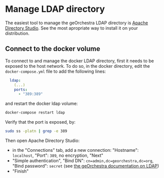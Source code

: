 # Manage LDAP directory

The easiest tool to manage the geOrchestra LDAP directory is [Apache Directory Studio](https://directory.apache.org/studio/). See the most apropriate way to install it on your distribution.

## Connect to the docker volume

To connect to and manage the docker LDAP directory, first it needs to be exposed to the host network. To do so, in the docker directory, edit the `docker-compose.yml` file to add the following lines:

```yml
  ldap:
    (...)
    ports:
      - "389:389"
```

and restart the docker ldap volume:

```bash
docker-compose restart ldap
```

Verify that the port is exposed, by:

```bash
sudo ss -platn | grep -e 389
```

Then open Apache Directory Studio:

- in the "Connections" tab, add a new connection: "Hostname": `localhost`, "Port": `389`, no encryption, "Next"
- "Simple authentication", "Bind DN": `cn=admin,dc=georchestra,dc=org`, "Bind password": `secret` (see [the geOrchestra documentation on LDAP](https://github.com/georchestra/georchestra/blob/18.06/docs/setup/openldap.md))
- "Finish"



